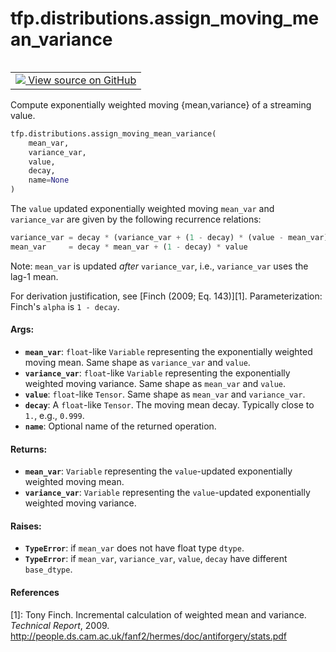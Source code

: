 <div itemscope itemtype="http://developers.google.com/ReferenceObject">
<meta itemprop="name" content="tfp.distributions.assign_moving_mean_variance" />
<meta itemprop="path" content="Stable" />
</div>

# tfp.distributions.assign_moving_mean_variance


<table class="tfo-notebook-buttons tfo-api" align="left">

<td>
  <a target="_blank" href="https://github.com/tensorflow/probability/blob/master/tensorflow_probability/python/distributions/internal/moving_stats.py">
    <img src="https://www.tensorflow.org/images/GitHub-Mark-32px.png" />
    View source on GitHub
  </a>
</td></table>



Compute exponentially weighted moving {mean,variance} of a streaming value.

``` python
tfp.distributions.assign_moving_mean_variance(
    mean_var,
    variance_var,
    value,
    decay,
    name=None
)
```



<!-- Placeholder for "Used in" -->

The `value` updated exponentially weighted moving `mean_var` and
`variance_var` are given by the following recurrence relations:

```python
variance_var = decay * (variance_var + (1 - decay) * (value - mean_var)**2)
mean_var     = decay * mean_var + (1 - decay) * value
```

Note: `mean_var` is updated *after* `variance_var`, i.e., `variance_var` uses
the lag-1 mean.

For derivation justification, see [Finch (2009; Eq. 143)][1].
Parameterization: Finch's `alpha` is `1 - decay`.

#### Args:


* <b>`mean_var`</b>: `float`-like `Variable` representing the exponentially weighted
  moving mean. Same shape as `variance_var` and `value`.
* <b>`variance_var`</b>: `float`-like `Variable` representing the
  exponentially weighted moving variance. Same shape as `mean_var` and
  `value`.
* <b>`value`</b>: `float`-like `Tensor`. Same shape as `mean_var` and `variance_var`.
* <b>`decay`</b>: A `float`-like `Tensor`. The moving mean decay. Typically close to
  `1.`, e.g., `0.999`.
* <b>`name`</b>: Optional name of the returned operation.


#### Returns:


* <b>`mean_var`</b>: `Variable` representing the `value`-updated exponentially weighted
  moving mean.
* <b>`variance_var`</b>: `Variable` representing the `value`-updated
  exponentially weighted moving variance.


#### Raises:


* <b>`TypeError`</b>: if `mean_var` does not have float type `dtype`.
* <b>`TypeError`</b>: if `mean_var`, `variance_var`, `value`, `decay` have different
  `base_dtype`.

#### References

[1]: Tony Finch. Incremental calculation of weighted mean and variance.
     _Technical Report_, 2009.
     http://people.ds.cam.ac.uk/fanf2/hermes/doc/antiforgery/stats.pdf